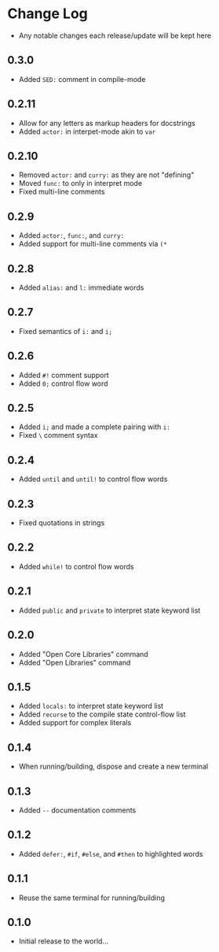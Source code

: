 # Change Log

- Any notable changes each release/update will be kept here

## 0.3.0

- Added `SED:` comment in compile-mode

## 0.2.11

- Allow for any letters as markup headers for docstrings
- Added `actor:` in interpet-mode akin to `var`

## 0.2.10

- Removed `actor:` and `curry:` as they are not "defining"
- Moved `func:` to only in interpret mode
- Fixed multi-line comments

## 0.2.9

- Added `actor:`, `func:`, and `curry:`
- Added support for multi-line comments via `(*`

## 0.2.8

- Added `alias:` and `l:` immediate words

## 0.2.7

- Fixed semantics of `i:` and `i;`

## 0.2.6

- Added `#!` comment support
- Added `0;` control flow word

## 0.2.5

- Added `i;` and made a complete pairing with `i:`
- Fixed `\` comment syntax

## 0.2.4

- Added `until` and `until!` to control flow words

## 0.2.3

- Fixed quotations in strings

## 0.2.2

- Added `while!` to control flow words

## 0.2.1

- Added `public` and `private` to interpret state keyword list

## 0.2.0

- Added "Open Core Libraries" command
- Added "Open Libraries" command

## 0.1.5

- Added `locals:` to interpret state keyword list
- Added `recurse` to the compile state control-flow list
- Added support for complex literals

## 0.1.4

- When running/building, dispose and create a new terminal

## 0.1.3

- Added `--` documentation comments

## 0.1.2

- Added `defer:`, `#if`, `#else`, and `#then` to highlighted words

## 0.1.1

- Reuse the same terminal for running/building

## 0.1.0

- Initial release to the world...
